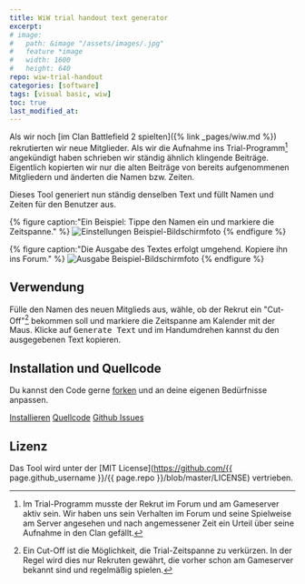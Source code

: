 ```yaml
---
title: WiW trial handout text generator
excerpt: 
# image:
#   path: &image "/assets/images/.jpg"
#   feature *image
#   width: 1600
#   height: 640
repo: wiw-trial-handout
categories: [software]
tags: [visual basic, wiw]
toc: true
last_modified_at: 
---
```


Als wir noch [im Clan Battlefield 2 spielten]({% link _pages/wiw.md %}) rekrutierten
wir neue Mitglieder. Als wir die Aufnahme ins Trial-Programm[^trial] angekündigt
haben schrieben wir ständig ähnlich klingende Beiträge. Eigentlich kopierten wir
nur die alten Beiträge von bereits aufgenommenen Mitgliedern und änderten die
Namen bzw. Zeiten.

[^trial]: Im Trial-Programm musste der Rekrut im Forum und am Gameserver aktiv sein. Wir haben uns sein Verhalten im Forum und seine Spielweise am Server angesehen und nach angemessener Zeit ein Urteil über seine Aufnahme in den Clan gefällt.

Dieses Tool generiert nun ständig denselben Text und füllt Namen und Zeiten für
den Benutzer aus.

{% figure caption:"Ein Beispiel: Tippe den Namen ein und markiere die Zeitspanne." %}
  ![Einstellungen Beispiel-Bildschirmfoto](/assets/images/wiw-trial-handout.jpg)
{% endfigure %}

{% figure caption:"Die Ausgabe des Textes erfolgt umgehend. Kopiere ihn ins Forum." %}
  ![Ausgabe Beispiel-Bildschirmfoto](/assets/images/wiw-trial-handout-2.jpg)
{% endfigure %}

## Verwendung

Fülle den Namen des neuen Mitglieds aus, wähle, ob der Rekrut ein "Cut-Off"[^cutoff]
bekommen soll und markiere die Zeitspanne am Kalender mit der Maus. Klicke auf
<kbd>Generate Text</kbd> und im Handumdrehen kannst du den ausgegebenen Text
kopieren.

[^cutoff]: Ein Cut-Off ist die Möglichkeit, die Trial-Zeitspanne zu verkürzen. In der Regel wird dies nur Rekruten gewährt, die vorher schon am Gameserver bekannt sind und regelmäßig spielen.

## Installation und Quellcode

Du kannst den Code gerne [forken](https://help.github.com/en/articles/fork-a-repo)
und an deine eigenen Bedürfnisse anpassen.

<p markdown="0">
  <a href="https://tools.dore.pw/WiW-Trial-Handout-Generator/setup.exe" class="btn"
  title="Führe das Setup-Programm aus und installiere das Tool in Windows">Installieren</a>
  <a href="{{ site.author.github }}/{{ page.repo }}"
  class="btn" title="Öffne das Repository auf Github">Quellcode</a>
  <a href="{{ site.author.github }}/{{ page.repo }}/issues"
  class="btn">Github Issues</a>
</p>

## Lizenz

Das Tool wird unter der
[MIT License](https://github.com/{{ page.github_username }}/{{ page.repo }}/blob/master/LICENSE)
vertrieben.
